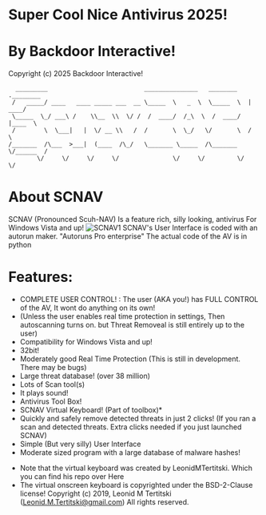 # Super Cool Nice Antivirus 2025!
# By Backdoor Interactive!
Copyright (c) 2025 Backdoor Interactive!
``` 
  _________                           _______________   ________   .________
 /   _____/ ____   ____ _____ ___  __ \_____  \   _  \  \_____  \  |   ____/
 \_____  \_/ ___\ /    \\__  \\  \/ /  /  ____/  /_\  \  /  ____/  |____  \ 
 /        \  \___|   |  \/ __ \\   /  /       \  \_/   \/       \  /       \
/_______  /\___  >___|  (____  /\_/   \_______ \_____  /\_______ \/______  /
        \/     \/     \/     \/               \/     \/         \/       \/ 
```
# About SCNAV
SCNAV (Pronounced Scuh-NAV) Is a feature rich, silly looking, antivirus For Windows Vista and up!
![SCNAV1](https://racerretrocoder.github.io/SCNAV/scnav1.PNG)
SCNAV's User Interface is coded with an autorun maker. "Autoruns Pro enterprise"
The actual code of the AV is in python
# Features:

- COMPLETE USER CONTROL! : The user (AKA you!) has FULL CONTROL of the AV, It wont do anything on its own!
- (Unless the user enables real time protection in settings, Then autoscanning turns on. but Threat Removeal is still entirely up to the user)
- Compatibility for Windows Vista and up!
- 32bit!
- Moderately good Real Time Protection (This is still in development. There may be bugs)
- Large threat database! (over 38 million)
- Lots of Scan tool(s)
- It plays sound!
- Antivirus Tool Box!
- SCNAV Virtual Keyboard! (Part of toolbox)*
- Quickly and safely remove detected threats in just 2 clicks! (If you ran a scan and detected threats. Extra clicks needed if you just launched SCNAV)
- Simple (But very silly) User Interface
- Moderate sized program with a large database of malware hashes!

* Note that the virtual keyboard was created by LeonidMTertitski. Which you can find his repo over Here
* The virtual onscreen keyboard is copyrighted under the BSD-2-Clause license! Copyright (c) 2019, Leonid M Tertitski (Leonid.M.Tertitski@gmail.com) All rights reserved.